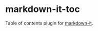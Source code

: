# markdown-it-toc

Table of contents plugin for [markdown-it](https://github.com/markdown-it/markdown-it).
